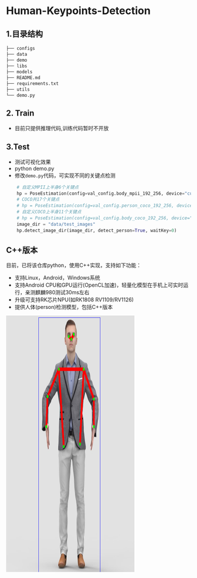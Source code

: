 # Human-Keypoints-Detection

## 1.目录结构

```
├── configs
├── data
├── demo
├── libs
├── models
├── README.md
├── requirements.txt
├── utils
└── demo.py

```

## 2. Train

- 目前只提供推理代码,训练代码暂时不开放

## 3.Test

- 测试可视化效果
- python demo.py
- 修改`demo.py`代码，可实现不同的关键点检测
```python
    # 自定义MPII上半身6个关键点
    hp = PoseEstimation(config=val_config.body_mpii_192_256, device="cuda:0")
    # COCO共17个关键点
    # hp = PoseEstimation(config=val_config.person_coco_192_256, device="cuda:0")
    # 自定义COCO上半身11个关键点
    # hp = PoseEstimation(config=val_config.body_coco_192_256, device="cuda:0")
    image_dir = "data/test_images"
    hp.detect_image_dir(image_dir, detect_person=True, waitKey=0)
```

## C++版本
目前，已将该仓库python，使用C++实现，支持如下功能：
- 支持Linux，Android，Windows系统
- 支持Android CPU和GPU运行(OpenCL加速)，轻量化模型在手机上可实时运行，亲测麒麟980测试30ms左右
- 升级可支持RK芯片NPU(如RK1808 RV1109/RV1126)
- 提供人体(person)检测模型，包括C++版本

<img src="./test.png" width="350" height="700">
